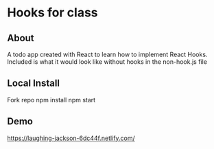 # Hooks for class

## About
A todo app created with React to learn how to implement React Hooks. Included is what it would look like without hooks in the non-hook.js file

## Local Install

Fork repo
npm install
npm start

## Demo
https://laughing-jackson-6dc44f.netlify.com/
